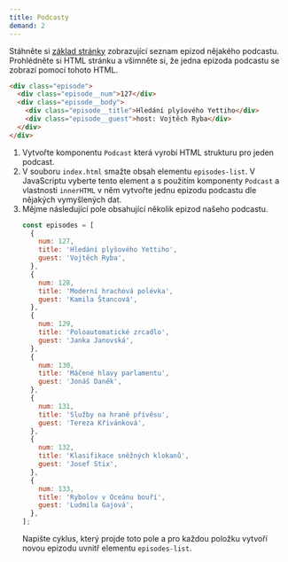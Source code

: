 ```yaml
---
title: Podcasty
demand: 2
---
```


Stáhněte si [základ stránky](assets/podcasty-zadani.zip) zobrazující seznam epizod nějakého podcastu. Prohlédněte si HTML stránku a všimněte si, že jedna epizoda podcastu se zobrazí pomocí tohoto HTML.

```html
<div class="episode">
  <div class="episode__num">127</div>
  <div class="episode__body">
    <div class="episode__title">Hledání plyšového Yettiho</div>
    <div class="episode__guest">host: Vojtěch Ryba</div>
  </div>
</div>
```

1. Vytvořte komponentu `Podcast` která vyrobí HTML strukturu pro jeden podcast.
1. V souboru `index.html` smažte obsah elementu `episodes-list`. V JavaScriptu vyberte tento element a s použitím komponenty `Podcast` a vlastnosti `innerHTML` v něm vytvořte jednu epizodu podcastu dle nějakých vymyšlených dat.
1. Mějme následující pole obsahující několik epizod našeho podcastu.
   ```js
   const episodes = [
     {
       num: 127, 
       title: 'Hledání plyšového Yettiho', 
       guest: 'Vojtěch Ryba',
     },
     {
       num: 128, 
       title: 'Moderní hrachová polévka', 
       guest: 'Kamila Štancová',
     },
     {
       num: 129, 
       title: 'Poloautomatické zrcadlo', 
       guest: 'Janka Janovská',
     },
     {
       num: 130, 
       title: 'Máčené hlavy parlamentu', 
       guest: 'Jonáš Daněk',
     },
     {
       num: 131, 
       title: 'Služby na hraně přívěsu', 
       guest: 'Tereza Křivánková',
     },
     {
       num: 132, 
       title: 'Klasifikace sněžných klokanů', 
       guest: 'Josef Stix',
     },
     {
       num: 133, 
       title: 'Rybolov v Oceánu bouří', 
       guest: 'Ludmila Gajová',
     },
   ];
   ```
   Napište cyklus, který projde toto pole a pro každou položku vytvoří novou epizodu uvnitř elementu `episodes-list`.
